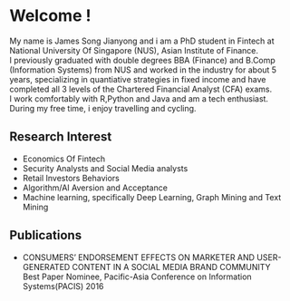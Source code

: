 # Welcome !
My name is James Song Jianyong and i am a PhD student in Fintech at National University Of Singapore (NUS), Asian Institute of Finance.<br/>
I previously graduated with double degrees BBA (Finance) and B.Comp (Information Systems) from NUS and worked in the industry for about 5 years, specializing in quantiative strategies in fixed income and have completed all 3 levels of the Chartered Financial Analyst (CFA) exams. <br/>
I work comfortably with R,Python and Java and am a tech enthusiast. <br/>
During my free time, i enjoy travelling and cycling.

## Research Interest

* Economics Of Fintech
* Security Analysts and Social Media analysts
* Retail Investors Behaviors
* Algorithm/AI Aversion and Acceptance
* Machine learning, specifically Deep Learning, Graph Mining and Text Mining

## Publications

* CONSUMERS’ ENDORSEMENT EFFECTS ON MARKETER AND USER-GENERATED CONTENT IN A SOCIAL MEDIA BRAND COMMUNITY <br/>
Best Paper Nominee, Pacific-Asia Conference on Information Systems(PACIS) 2016 
